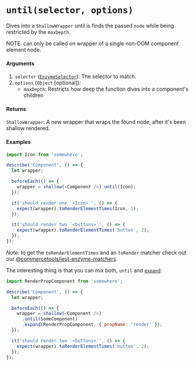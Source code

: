 # `until(selector, options)`

Dives into a `ShallowWrapper` until is finds the passed `node` while being restricted by the `maxDepth`.

NOTE: can only be called on wrapper of a single non-DOM component element node.

#### Arguments

1.  `selector` ([`EnzymeSelector`](../selector.md)): The selector to match.
2.  `options` (`Object` [optional]):
    * `maxDepth`: Restricts how deep the function dives into a component's children

#### Returns

`ShallowWrapper`: A new wrapper that wraps the found node, after it's been shallow rendered.

#### Examples

```js
import Icon from 'somewhere';

describe('Component', () => {
  let wrapper;

  beforeEach(() => {
    wrapper = shallow(<Component />).until(Icon);
  });

  it('should render one `<Icon>`', () => {
    expect(wrapper).toRenderElementTimes(Icon, 1);
  });

  it('should render two `<buttons>`', () => {
    expect(wrapper).toRenderElementTimes('button', 2);
  });
});
```

_Note_: to get the `toRenderElementTimes` and an `toRender` matcher check out our [@commercetools/jest-enzyme-matchers](https://github.com/commercetools/jest-enzyme-matchers).

The interesting thing is that you can mix both, `until` and [`expand`](../expand/expand.md):

```js
import RenderPropComponent from 'somewhere';

describe('Component', () => {
  let wrapper;

  beforeEach(() => {
    wrapper = shallow(<Component />)
      .until(SomeComponent)
      .expand(RenderPropComponent, { propName: 'render' });
  });

  it('should render two `<buttons>`', () => {
    expect(wrapper).toRenderElementTimes('button', 2);
  });
});
```
